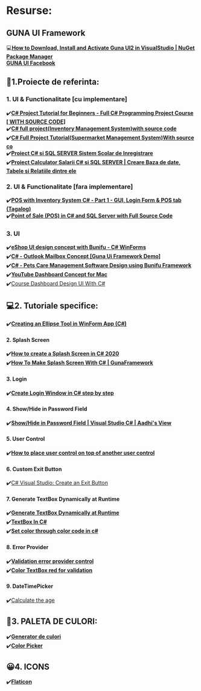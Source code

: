 # Resurse:

## GUNA UI Framework
💻[**How to Download, Install and Activate Guna UI2 in VisualStudio | NuGet Package Manager**](https://www.youtube.com/watch?v=KwY41mFMGAU&ab_channel=SobatdataTechnologies)</br>
[**GUNA UI Facebook**](https://www.facebook.com/GunaUI/)</br>

## 🎯1.Proiecte de referinta:
### 1. UI & Functionalitate [cu implementare]
✔️[**C# Project Tutorial for Beginners - Full C# Programming Project Course [ WITH SOURCE CODE]**](https://www.youtube.com/watch?v=YDNA9VYyOME&ab_channel=1BestCsharpblog)</br>
✔️[**C# full project(Inventory Management System)with source code**](https://www.youtube.com/watch?v=qLNLWw82NeE&ab_channel=MyCodeSpace)</br>
✔️[**C# Full Project Tutorial(Supermarket Management System)With source co**](https://www.youtube.com/watch?v=i4YHCa92BdM&ab_channel=MyCodeSpace)</br>
✔️[**Proiect C# si SQL SERVER Sistem Scolar de Inregistrare**](https://www.youtube.com/watch?v=NolEHLia_KM&list=PL6XxVO5VsLuYw0KLT19Bnzf8TzTmmtcQ-&ab_channel=lectiideinformatica)</br>
✔️[**Proiect Calculator Salarii C# si SQL SERVER | Creare Baza de date, Tabele si Relatiile dintre ele**](https://www.youtube.com/watch?v=ifUj0Y_Za7c&list=PL6XxVO5VsLuYj0F98omiMV-kAlnDXnWG8&ab_channel=lectiideinformatica)</br>


### 2. UI & Functionalitate [fara implementare]
✔️[**POS with Inventory System C# - Part 1 - GUI, Login Form & POS tab (Tagalog)**](https://www.youtube.com/watch?v=JeIAZuooiJw&ab_channel=BrianBinag)</br>
✔️[**Point of Sale (POS) in C# and SQL Server with Full Source Code**](https://www.youtube.com/watch?v=qPDtuL1BjE8&ab_channel=JanobeSourcecode)</br>

### 3. UI
✔️[**eShop UI design concept with Bunifu - C# WinForms**](https://www.youtube.com/watch?v=3VEKOfyTxNk&ab_channel=KimTooFlex)</br>
✔️[**C# - Outlook Mailbox Concept [Guna Ui Framework Demo]**](https://www.youtube.com/watch?v=aQWCnHKyjGY&ab_channel=C%23UiAcademy)</br>
✔️[**C# - Pets Care Management Software Design using Bunifu Framework**](https://www.youtube.com/watch?v=LDF_ESmKM2E&ab_channel=C%23UiAcademy)</br>
✔️[**YouTube Dashboard Concept for Mac**](https://www.youtube.com/watch?v=fIIR0J5qMms&t=23s&ab_channel=C%23UiAcademy)</br>
✔️[Course Dashboard Design UI With C#](https://www.youtube.com/watch?v=wIhke6wfDtk&t=150s&ab_channel=Projectam)</br>


## 💻2. Tutoriale specifice:

✔️[**Creating an Ellipse Tool in WinForm App (C#)**](https://www.youtube.com/watch?v=uJtNyuO8l5o&ab_channel=C%23UiAcademy)</br>

#### 2. Splash Screen
✔️[**How to create a Splash Screen in C# 2020**](https://www.youtube.com/watch?v=Mf7SzRhyAtE&ab_channel=iwebmakers)</br>
✔️[**How To Make Splash Screen With C# | GunaFramework**](https://www.youtube.com/watch?v=dGU-NODlUQg&ab_channel=Projectam)</br>

#### 3. Login
✔️[**Create Login Window in C# step by step**](https://www.youtube.com/watch?v=tcmmCcMs8yU&ab_channel=VetrivelD)</br>

#### 4. Show/Hide in Password Field
✔️[**Show/Hide in Password Field | Visual Studio C# | Aadhi's View**](https://www.youtube.com/watch?v=vWZheVAITyg&ab_channel=Aadhi%E2%80%99sView)</br>

#### 5. User Control
✔️[**How to place user control on top of another user control**](https://www.youtube.com/watch?v=4bvXw1wVmdQ&ab_channel=ProgrammingwithSinghateh)</br>

#### 6. Custom Exit Button
✔️[C# Visual Studio: Create an Exit Button](https://www.youtube.com/watch?v=polPEfdOeb8&ab_channel=Tech-Recipes)</br>

#### 7. Generate TextBox Dynamically at Runtime
✔️[**Generate TextBox Dynamically at Runtime**](https://www.c-sharpcorner.com/blogs/generate-textbox-dynamically-at-runtime-in-windows-form-application1)</br>
✔️[**TextBox In C#**](https://www.c-sharpcorner.com/uploadfile/mahesh/textbox-in-C-Sharp/)</br>
✔️[**Set color through color code in c#**](https://stackoverflow.com/questions/3068915/set-color-through-color-code-in-c-sharp)</br>

#### 8. Error Provider
✔️[**Validation error provider control**](https://www.youtube.com/watch?v=uFDEW7NX1ZI&ab_channel=AvadhTutor)</br>
✔️[**Color TextBox red for validation**](https://www.youtube.com/watch?v=_Z7FDrW4gfg&ab_channel=TUTORIOS)</br>

#### 9. DateTimePicker
✔️[Calculate the age](https://www.youtube.com/watch?v=h8YgZ0Cn3XE&ab_channel=C%23Tutorial)</br>

## 🌈3. PALETA DE CULORI:
✔️[**Generator de culori**](https://coolors.co/)</br>
✔️[**Color Picker**](https://imagecolorpicker.com/en)</br>


## 😀4. ICONS
✔️[**Flaticon**](https://www.flaticon.com/)</br>
